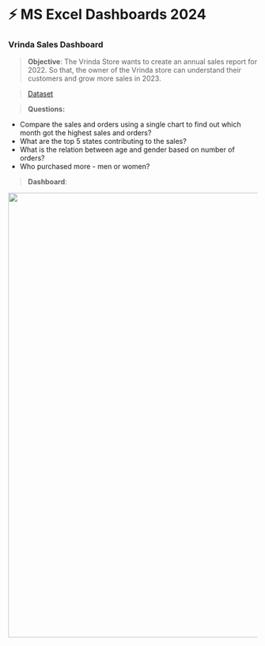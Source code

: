 # :zap: MS Excel Dashboards 2024

### Vrinda Sales Dashboard

> **Objective**: The Vrinda Store wants to create an annual sales report for 2022. So that, the owner of the Vrinda store can understand their customers and grow more sales in 2023.

> [Dataset](https://github.com/Rohit-Rannavre/MS-Excel-Dashboards-2024/blob/main/Dashboards/vrinda_store_dataset.xlsx)

> **Questions:**
- Compare the sales and orders using a single chart to find out which month got the highest sales and orders?
- What are the top 5 states contributing to the sales?
- What is the relation between age and gender based on number of orders?
- Who purchased more - men or women?


> **Dashboard**:
<img align="center" src="https://github.com/Rohit-Rannavre/MS-Excel-Dashboards-2024/blob/main/Dashboards/Vrinda%20Sales%20Dashboard.png" width="900">
